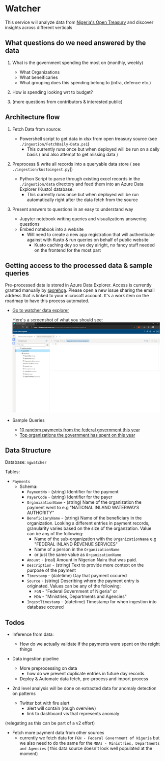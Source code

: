 # Watcher
This service will analyze data from [Nigeria's Open Treasury](https://opentreasury.gov.ng) and discover insights across different verticals

## What questions do we need answered by the data
1. What is the government spending the most on (monthly, weekly)
    - What Organizations
    - What beneificaries
    - What grouping does this spending belong to (infra, defence etc.)

2. How is spending looking wrt to budget?

3. (more questions from contributors & interested public)

## Architecture flow
1. Fetch Data from source:
    - Powershell script to get data in xlsx from open treasury source (see `./ingestion/FetchDaily-Data.ps1`)
        - This currently runs once but when deployed will be run on a daily basis ( and also attempt to get missing data )

2. Preprocess & write all records into a queryable data store ( see `./ingestion/kustoingest.py`])
    - Python Script to parse through existing excel records in the `./ingestion/data` directory and feed them into an Azure Data Explorer (Kusto) database.
        - This currently runs once but when deployed will be run automatically right after the data fetch from the source

3. Present answers to questions in an easy to understand way
    - Jupyter notebook writing queries and visualizations answering questions
    - Embed notebook into a website
        - Will need to create a new app registration that will authenticate against with Kusto & run queries on behalf of public website
            - Kusto caching dey so we dey alright, no fancy stuff needed on the frontend for the most part 

## Getting access to the processed data & sample queries
Pre-processed data is stored in Azure Data Explorer. Access is currently granted manually by [@orehga](https://github.com/orehga). Please open a new issue sharing the email address that is linked to your microsoft account. It's a work item on the roadmap to have this process automated.

- [Go to watcher data explorer](https://dataexplorer.azure.com/clusters/watcher.westus2/databases/ngwatcher) 

    Here's a screenshot of what you should see: ![Screenshot of watcher data explorer](./assets/watcher-dataexplorer-interface.jpg)

- Sample Queries
    - [10 random payments from the federal government this year](https://dataexplorer.azure.com/clusters/watcher.westus2/databases/ngwatcher?query=H4sIAAAAAAAAAwtIrMxNzSsp5qpRKM9ILUpVCMnMTS0uScwtULBTANJFJflplamJRRp5+eUamppwZcH5pUXJqQq2tgpKbu5+SkDxksTsVAVDAwClFTloUQAAAA==)
    - [Top organizations the government has spent on this year](https://dataexplorer.azure.com/clusters/watcher.westus2/databases/ngwatcher?query=H4sIAAAAAAAAAz2LPQvCMBCGd3/F0SkBJ/cWXHSrgu5ybU7NcDm5JJQUf7wngtP79bxnbEyp5M0blicpwTUy5YL8ggFMtci9EapLsjjv/9hFqs4EfQ/d4Th21ufKjBpXApWagrPs9my2+C3sPEwNTvrAFFcsUdKITPYSDaTfzfDbD4dAef4Awfzx/pgAAAA=)

## Data Structure 
Database: `ngwatcher`

Tables:
- `Payments`
    - Schema: 
        - `PaymentNo` - (string) Identifier for the payment
        - `PayerCode` - (string) Identifier for the payer
        - `OrganizationName` - (string) Name of the organization the payment went to e.g "NATIONAL INLAND WATERWAYS AUTHORITY"
        - `BeneficiaryName` - (string) Name of the beneficiary in the organization. Looking a different entries in payment records, granularity varies based on the size of the organzation. Value can be any of the following:
            - Name of the sub-organization with the `OrganizationName` e.g "FEDERAL INLAND REVENUE SERVICES"
            - Name of a person in the `OrganizationName`
            - or just the same value as `OrganizationName`
        - `Amount` - (real) Amount in Nigerian Naira that was paid.
        - `Description` - (string) Text to provide more context on the purpose of the payment
        - `Timestamp` - (datetime) Day that payment occured
        - `Source` - (string) Describing where the payment entry is originated. Values can be any of the following:
            - `FGN` - "Federal Government of Nigeria" or 
            - `MDA` - "Ministries, Departments and Agencies"
        - `IngestTimestamp` - (datetime) Timestamp for when ingestion into database occured

## Todos
- Inference from data:
    - How do we actually validate if the payments were spent on the reight things

- Data ingestion pipeline
    - More preprocessing on data
        - how do we prevent duplicate entries in future day records
    - Deploy & Automate data fetch, pre-process and import process

- 2nd level analysis will be done on extracted data for anomaly detection on patterns
    - Twitter bot with fire alert
        - alert will contain (rough overview)
        - link to dashboard vis that represents anomaly

(relegating as this can be part of a v2 effort)
- Fetch more payment data from other sources
    - currently we fetch data for `FGN - Federal Government of Nigeria` but we also need to do the same for the `MDAs - Ministries, Departments and Agencies` ( this data source doesn't look well populated at the moment)
